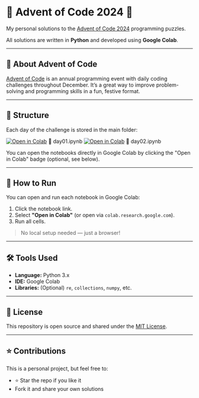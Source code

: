 # 🎄 Advent of Code 2024 🎄

My personal solutions to the [Advent of Code 2024](https://adventofcode.com/2024) programming puzzles.

All solutions are written in **Python** and developed using **Google Colab**.

---

## 🧩 About Advent of Code

[Advent of Code](https://adventofcode.com) is an annual programming event with daily coding challenges throughout December. It’s a great way to improve problem-solving and programming skills in a fun, festive format.

---

## 📂 Structure

Each day of the challenge is stored in the main folder:

[![Open in Colab](https://colab.research.google.com/assets/colab-badge.svg)](https://colab.research.google.com/github/your-username/Advent-of-code-2024/blob/main/Day01/day01.ipynb)
📄 day01.ipynb
[![Open in Colab](https://colab.research.google.com/assets/colab-badge.svg)](https://colab.research.google.com/github/your-username/Advent-of-code-2024/blob/main/Day01/day01.ipynb)
📄 day02.ipynb

You can open the notebooks directly in Google Colab by clicking the "Open in Colab" badge (optional, see below).

---

## 🚀 How to Run

You can open and run each notebook in Google Colab:

1. Click the notebook link.
2. Select **"Open in Colab"** (or open via `colab.research.google.com`).
3. Run all cells.

> No local setup needed — just a browser!

---

## 🛠️ Tools Used

- **Language:** Python 3.x  
- **IDE:** Google Colab  
- **Libraries:** (Optional) `re`, `collections`, `numpy`, etc.

---

## 📜 License

This repository is open source and shared under the [MIT License](LICENSE).

---

## ⭐️ Contributions

This is a personal project, but feel free to:
- ⭐️ Star the repo if you like it
- Fork it and share your own solutions
